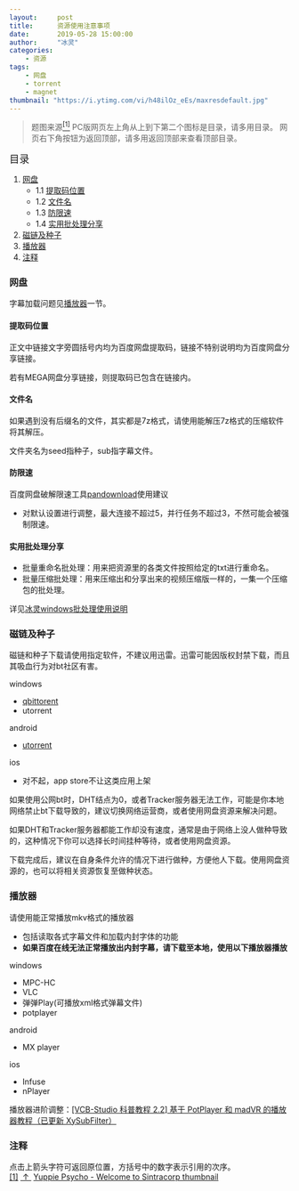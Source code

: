 ```yaml
---
layout:     post
title:      资源使用注意事项
date:       2019-05-28 15:00:00
author:     "冰灵"
categories:
    - 资源
tags:
    - 网盘
    - torrent
    - magnet
thumbnail: "https://i.ytimg.com/vi/h48ilOz_eEs/maxresdefault.jpg"
---
```

>题图来源<escape><a name = "ref_1_s"><a href="#ref_1_d"><sup>[1]</sup></a></a></escape>
>PC版网页左上角从上到下第二个图标是目录，请多用目录。
>网页右下角按钮为返回顶部，请多用返回顶部来查看顶部目录。

<escape><font size=4>目录</font></escape>

1. [网盘](#网盘)
   - 1.1 [提取码位置](#提取码位置)
   - 1.2 [文件名](#文件名)
   - 1.3 [防限速](#防限速)
   - 1.4 [实用批处理分享](#实用批处理分享)
2. [磁链及种子](#磁链及种子)
3. [播放器](#播放器)
4. [注释](#注释)

### 网盘

字幕加载问题见[播放器](#播放器)一节。

#### 提取码位置

正文中链接文字旁圆括号内均为百度网盘提取码，链接不特别说明均为百度网盘分享链接。

若有MEGA网盘分享链接，则提取码已包含在链接内。

#### 文件名

如果遇到没有后缀名的文件，其实都是7z格式，请使用能解压7z格式的压缩软件将其解压。

文件夹名为seed指种子，sub指字幕文件。

#### 防限速

百度网盘破解限速工具[pandownload][pandownload_site]使用建议

- 对默认设置进行调整，最大连接不超过5，并行任务不超过3，不然可能会被强制限速。

#### 实用批处理分享

- 批量重命名批处理：用来把资源里的各类文件按照给定的txt进行重命名。
- 批量压缩批处理：用来压缩出和分享出来的视频压缩版一样的，一集一个压缩包的批处理。

详见[冰灵windows批处理使用说明](冰灵win批处理.html)

### 磁链及种子

磁链和种子下载请使用指定软件，不建议用迅雷。迅雷可能因版权封禁下载，而且其吸血行为对bt社区有害。

windows

- [qbittorent][qbt_site]
- utorrent

android

- [utorrent][utorrent_site]

ios

- 对不起，app store不让这类应用上架

如果使用公网bt时，DHT结点为0，或者Tracker服务器无法工作，可能是你本地网络禁止bt下载导致的，建议切换网络运营商，或者使用网盘资源来解决问题。

如果DHT和Tracker服务器都能工作却没有速度，通常是由于网络上没人做种导致的，这种情况下你可以选择长时间挂种等待，或者使用网盘资源。

下载完成后，建议在自身条件允许的情况下进行做种，方便他人下载。使用网盘资源的，也可以将相关资源恢复至做种状态。

### 播放器

请使用能正常播放mkv格式的播放器

- 包括读取各式字幕文件和加载内封字体的功能
- **如果百度在线无法正常播放出内封字幕，请下载至本地，使用以下播放器播放**

windows

- MPC-HC
- VLC
- 弹弹Play(可播放xml格式弹幕文件)
- potplayer

android

- MX player

ios

- Infuse
- nPlayer

播放器进阶调整：[[VCB-Studio 科普教程 2.2] 基于 PotPlayer 和 madVR 的播放器教程（已更新 XySubFilter）][VCB_S_tutorial_videoplayer]

### 注释

点击上箭头字符可返回原位置，方括号中的数字表示引用的次序。
<escape></br><a name = "ref_1_d"><a href = "#ref_1_d">[1]</a></a>&nbsp;<a href = "#ref_1_s">&nbsp;↑&nbsp;</a>&nbsp;<a href = "https://youtu.be/h48ilOz_eEs">Yuppie Psycho - Welcome to Sintracorp thumbnail</a>

[pandownload_site]: http://pandownload.com
[qbt_site]: https://www.fosshub.com/qBittorrent.html
[utorrent_site]: https://www.utorrent.com/intl/zh/downloads/android
[VCB_S_tutorial_videoplayer]: https://vcb-s.com/archives/7228